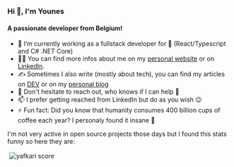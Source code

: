 ### Hi 👋, I'm Younes

#### A passionate developer from Belgium!

- 🔭 I’m currently working as a fullstack developer for 👀 (React/Typescript and C# .NET Core)
- 👨‍💻 You can find more infos about me on my [personal website](https://yafkari.dev) or on [LinkedIn](https://www.linkedin.com/in/younes-afkari/).
- ✍️ Sometimes I also write (mostly about tech), you can find my articles on [DEV](https://dev.to/yafkari) or on my [personal blog](https://blog.yafkari.dev)
- 💬 Don't hesitate to reach out, who knows if I can help 🙂
- 📫 I prefer getting reached from LinkedIn but do as you wish 😉
- ⚡ Fun fact: Did you know that humanity consumes 400 billion cups of coffee each year? I personaly found it insane 🤯

I'm not very active in open source projects those days but I found this stats funny so here they are:
<p>&nbsp;<img align="center" src="https://github-readme-stats.vercel.app/api?username=yafkari&show_icons=true&locale=en" alt="yafkari score" /></p>
